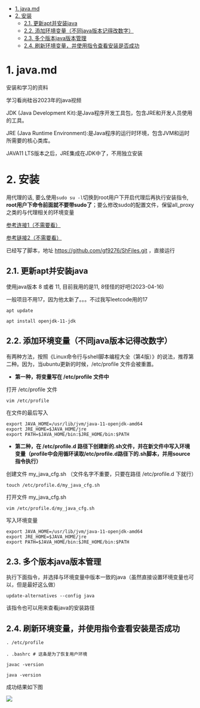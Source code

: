 <!-- TOC -->

- [1. java.md](#1-javamd)
- [2. 安装](#2-安装)
  - [2.1. 更新apt并安装java](#21-更新apt并安装java)
  - [2.2. 添加环境变量（不同java版本记得改数字）](#22-添加环境变量不同java版本记得改数字)
  - [2.3. 多个版本java版本管理](#23-多个版本java版本管理)
  - [2.4. 刷新环境变量，并使用指令查看安装是否成功](#24-刷新环境变量并使用指令查看安装是否成功)

<!-- /TOC -->

# 1. java.md

安装和学习的资料

学习看尚硅谷2023年的java视频

JDK (Java Development Kit):是Java程序开发工具包，包含JRE和开发人员使用的工具。

JRE (Java Runtime Environment):是Java程序的运行时环境，包含JVM和运时所需要的核心类库。

JAVA11 LTS版本之后，JRE集成在JDK中了，不用独立安装

# 2. 安装


用代理的话, 要么使用```sudo su -l```切换到root用户下开启代理后再执行安装指令, **root用户下命令前面就不要带sudo了**；要么修改sudo的配置文件，保留all_proxy之类的与代理相关的环境变量


[参考连接1（不需要看）](https://cloud.tencent.com/developer/article/1626610)

[参考链接2（不需要看）](https://cloud.tencent.com/developer/article/1897987)


已经写了脚本，地址 https://github.com/gf9276/ShFiles.git ，直接运行

## 2.1. 更新apt并安装java

使用java版本 8 或者 11, 目前我用的是11, 8怪怪的好吧(2023-04-16)

一般项目不用17，因为他太新了。。。不过我写leetcode用的17

```
apt update
```

```
apt install openjdk-11-jdk
```

## 2.2. 添加环境变量（不同java版本记得改数字）

有两种方法，按照《Linux命令行与shell脚本编程大全（第4版）》的说法，推荐第二种。因为，当ubuntu更新的时候，/etc/profile 文件会被重置。
   
* **第一种，将变量写在 /etc/profile 文件中**

打开 /etc/profile 文件
```
vim /etc/profile
```
在文件的最后写入
```
export JAVA_HOME=/usr/lib/jvm/java-11-openjdk-amd64
export JRE_HOME=$JAVA_HOME/jre
export PATH=$JAVA_HOME/bin:$JRE_HOME/bin:$PATH
```

* **第二种，在 /etc/profile.d 路径下创建新的.sh文件，并在新文件中写入环境变量（profile中会用循环读取/etc/profile.d路径下的.sh脚本，并用source指令执行）**

创建文件 my_java_cfg.sh （文件名字不重要，只要在路径 /etc/profile.d 下就行）

```
touch /etc/profile.d/my_java_cfg.sh
```

打开文件 my_java_cfg.sh
```
vim /etc/profile.d/my_java_cfg.sh
```

写入环境变量
```
export JAVA_HOME=/usr/lib/jvm/java-11-openjdk-amd64
export JRE_HOME=$JAVA_HOME/jre
export PATH=$JAVA_HOME/bin:$JRE_HOME/bin:$PATH
```

## 2.3. 多个版本java版本管理

执行下面指令，并选择与环境变量中版本一致的java（虽然直接设置环境变量也可以，但是最好这么做）
```
update-alternatives --config java
```

该指令也可以用来查看java的安装路径

## 2.4. 刷新环境变量，并使用指令查看安装是否成功

```
. /etc/profile
```

```
. .bashrc # 这条是为了恢复用户环境
```

```
javac -version
```

```
java -version
```

成功结果如下图

![](https://cdn.jsdelivr.net/gh/gf9276/image/java/20230416231943.png)

